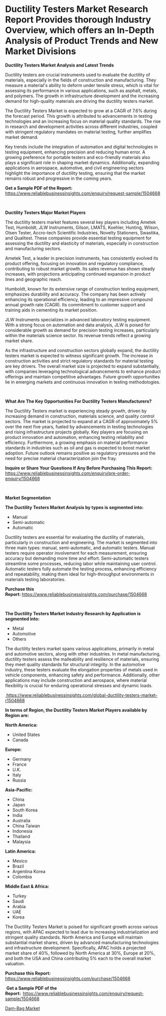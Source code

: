 <p><h1>Ductility Testers Market Research Report Provides thorough Industry Overview, which offers an In-Depth Analysis of Product Trends and New Market Divisions</h1></p><p><strong>Ductility Testers Market Analysis and Latest Trends</strong></p>
<p><p>Ductility testers are crucial instruments used to evaluate the ductility of materials, especially in the fields of construction and manufacturing. They measure a material's ability to deform under tensile stress, which is vital for assessing its performance in various applications, such as asphalt, metals, and polymers. The growth in infrastructure development and the increasing demand for high-quality materials are driving the ductility testers market.</p><p>The Ductility Testers Market is expected to grow at a CAGR of 7.6% during the forecast period. This growth is attributed to advancements in testing technologies and an increasing focus on material quality standards. The rise in research and development activities across different industries, coupled with stringent regulatory mandates on material testing, further amplifies market demand.</p><p>Key trends include the integration of automation and digital technologies in testing equipment, enhancing precision and reducing human error. A growing preference for portable testers and eco-friendly materials also plays a significant role in shaping market dynamics. Additionally, expanding applications in aerospace, automotive, and civil engineering sectors highlight the importance of ductility testing, ensuring that the market remains robust and progressive in the coming years.</p></p>
<p><strong>Get a Sample PDF of the Report:&nbsp;</strong> <a href="https://www.reliablebusinessinsights.com/enquiry/request-sample/1504668?utm_campaign=3027&utm_medium=2&utm_source=Github&utm_content=ia&utm_term=23032025&utm_id=ductility-testers">https://www.reliablebusinessinsights.com/enquiry/request-sample/1504668</a></p>
<p>&nbsp;</p>
<p><strong>Ductility Testers Major Market Players</strong></p>
<p><p>The ductility testers market features several key players including Ametek Test, Humboldt, JLW Instruments, Gilson, LMATS, Koehler, Hunting, Wilson, Olsen Tester, Accro-tech Scientific Industries, Novelty Stationers, Swastika, and Qualitest. These companies provide essential testing equipment for assessing the ductility and elasticity of materials, especially in construction and manufacturing sectors.</p><p>Ametek Test, a leader in precision instruments, has consistently evolved its product offering, focusing on innovation and regulatory compliance, contributing to robust market growth. Its sales revenue has shown steady increases, with projections anticipating continued expansion in product lines and geographic reach.</p><p>Humboldt, known for its extensive range of construction testing equipment, emphasizes durability and accuracy. The company has been actively enhancing its operational efficiency, leading to an impressive compound annual growth rate (CAGR). Its commitment to customer support and training aids in cementing its market position.</p><p>JLW Instruments specializes in advanced laboratory testing equipment. With a strong focus on automation and data analysis, JLW is poised for considerable growth as demand for precision testing increases, particularly within the materials science sector. Its revenue trends reflect a growing market share.</p><p>As the infrastructure and construction sectors globally expand, the ductility testers market is expected to witness significant growth. The increase in construction activities and strict regulatory standards for material testing are key drivers. The overall market size is projected to expand substantially, with companies leveraging technological advancements to enhance product offerings and maintain competitive advantages. Future growth opportunities lie in emerging markets and continuous innovation in testing methodologies.</p></p>
<p>&nbsp;</p>
<p><strong>What Are The Key Opportunities For Ductility Testers Manufacturers?</strong></p>
<p><p>The Ductility Testers market is experiencing steady growth, driven by increasing demand in construction, materials science, and quality control sectors. The market is projected to expand at a CAGR of approximately 5% over the next five years, fueled by advancements in testing technologies and rising infrastructure projects globally. Key players are focusing on product innovation and automation, enhancing testing reliability and efficiency. Furthermore, a growing emphasis on material performance standards in industries such as oil and gas is expected to boost market adoption. Future outlook remains positive as regulatory pressures and the need for precise material characterization join the fray.</p></p>
<p><strong>Inquire or Share Your Questions If Any Before Purchasing This Report:</strong> <a href="https://www.reliablebusinessinsights.com/enquiry/pre-order-enquiry/1504668?utm_campaign=3027&utm_medium=2&utm_source=Github&utm_content=ia&utm_term=23032025&utm_id=ductility-testers">https://www.reliablebusinessinsights.com/enquiry/pre-order-enquiry/1504668</a></p>
<p>&nbsp;</p>
<p><strong>Market Segmentation</strong></p>
<p><strong>The Ductility Testers Market Analysis by types is segmented into:</strong></p>
<p><ul><li>Manual</li><li>Semi-automatic</li><li>Automatic</li></ul></p>
<p><p>Ductility testers are essential for evaluating the ductility of materials, particularly in construction and engineering. The market is segmented into three main types: manual, semi-automatic, and automatic testers. Manual testers require operator involvement for each measurement, ensuring accuracy but demanding more time and effort. Semi-automatic testers streamline some processes, reducing labor while maintaining user control. Automatic testers fully automate the testing process, enhancing efficiency and repeatability, making them ideal for high-throughput environments in materials testing laboratories.</p></p>
<p><strong>Purchase this Report:&nbsp;</strong><a href="https://www.reliablebusinessinsights.com/purchase/1504668?utm_campaign=3027&utm_medium=2&utm_source=Github&utm_content=ia&utm_term=23032025&utm_id=ductility-testers">https://www.reliablebusinessinsights.com/purchase/1504668</a></p>
<p>&nbsp;</p>
<p><strong>The Ductility Testers Market Industry Research by Application is segmented into:</strong></p>
<p><ul><li>Metal</li><li>Automotive</li><li>Others</li></ul></p>
<p><p>The ductility testers market spans various applications, primarily in metal and automotive sectors, along with other industries. In metal manufacturing, ductility testers assess the malleability and resilience of materials, ensuring they meet quality standards for structural integrity. In the automotive industry, these testers evaluate the elongation properties of metals used in vehicle components, enhancing safety and performance. Additionally, other applications may include construction and aerospace, where material flexibility is crucial for enduring operational stresses and dynamic loads.</p></p>
<p><a href="https://www.reliablebusinessinsights.com/global-ductility-testers-market-r1504668?utm_campaign=3027&utm_medium=2&utm_source=Github&utm_content=ia&utm_term=23032025&utm_id=ductility-testers">&nbsp;https://www.reliablebusinessinsights.com/global-ductility-testers-market-r1504668</a></p>
<p><strong>In terms of Region, the Ductility Testers Market Players available by Region are:</strong></p>
<p>
    <p> <strong> North America: </strong>
        <ul>
            <li>United States</li>
            <li>Canada</li>
        </ul>
        </p> 
    <p> <strong> Europe: </strong>
        <ul>
            <li>Germany</li>
            <li>France</li>
            <li>U.K.</li>
            <li>Italy</li>
            <li>Russia</li>
        </ul>
        </p> 
    <p> <strong> Asia-Pacific: </strong>
        <ul>
            <li>China</li>
            <li>Japan</li>
            <li>South Korea</li>
            <li>India</li>
            <li>Australia</li>
            <li>China Taiwan</li>
            <li>Indonesia</li>
            <li>Thailand</li>
            <li>Malaysia</li>
        </ul>
        </p> 
    <p> <strong> Latin America: </strong>
        <ul>
            <li>Mexico</li>
            <li>Brazil</li>
            <li>Argentina Korea</li>
            <li>Colombia</li>
        </ul>
        </p> 
    <p> <strong> Middle East & Africa: </strong>
        <ul>
            <li>Turkey</li>
            <li>Saudi</li>
            <li>Arabia</li>
            <li>UAE</li>
            <li>Korea</li>
        </ul>
    </p>
    </p>
<p><p>The Ductility Testers Market is poised for significant growth across various regions, with APAC expected to lead due to increasing industrialization and stringent quality standards. North America and Europe will maintain substantial market shares, driven by advanced manufacturing technologies and infrastructure development. Specifically, APAC holds a projected market share of 40%, followed by North America at 30%, Europe at 20%, and both the USA and China contributing 5% each to the overall market valuation.</p></p>
<p><strong>Purchase this Report: </strong><a href="https://www.reliablebusinessinsights.com/purchase/1504668?utm_campaign=3027&utm_medium=2&utm_source=Github&utm_content=ia&utm_term=23032025&utm_id=ductility-testers">https://www.reliablebusinessinsights.com/purchase/1504668</a></p>
<p>&nbsp;<strong>Get a Sample PDF of the Report:&nbsp;&nbsp;</strong><a href="https://www.reliablebusinessinsights.com/enquiry/request-sample/1504668?utm_campaign=3027&utm_medium=2&utm_source=Github&utm_content=ia&utm_term=23032025&utm_id=ductility-testers">https://www.reliablebusinessinsights.com/enquiry/request-sample/1504668</a></p>
<p><strong></strong></p>
<p><p><a href="https://github.com/leehihkl/Market-Research-Report-List-1/blob/main/dam-bag-market.md?utm_campaign=3027&utm_medium=2&utm_source=Github&utm_content=ia&utm_term=23032025&utm_id=ductility-testers">Dam-Bag Market</a></p></p>